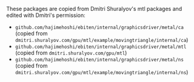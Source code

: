 These packages are copied from Dmitri Shuralyov's mtl packages and edited with Dmitri's permission:

* `github.com/hajimehoshi/ebiten/internal/graphicsdriver/metal/ca` (copied from `dmitri.shuralyov.com/gpu/mtl/example/movingtriangle/internal/ca`)
* `github.com/hajimehoshi/ebiten/internal/graphicsdriver/metal/mtl` (copied from `dmitri.shuralyov.com/gpu/mtl`)
* `github.com/hajimehoshi/ebiten/internal/graphicsdriver/metal/ns` (copied from `dmitri.shuralyov.com/gpu/mtl/example/movingtriangle/internal/ns`)
